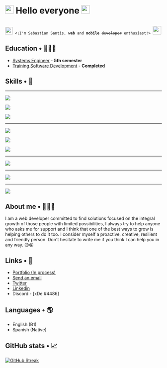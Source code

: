 # <img width="27em" src="https://emojipedia-us.s3.amazonaws.com/source/noto-emoji-animations/344/waving-hand_1f44b.gif"> Hello everyone <img width="27em" src="https://emojipedia-us.s3.amazonaws.com/source/noto-emoji-animations/344/waving-hand_1f44b.gif">

<code>
<img width="24em" src="https://www.emojiall.com/images/240/microsoft-teams/1f916.png"> <¡I'm Sebastian Santis, <b>web</b> and <b>mobile</b> <s>developer</s> enthusiast!> <img width="27em" src="https://emojipedia-us.s3.amazonaws.com/source/noto-emoji-animations/344/fire_1f525.gif">
</code>

## Education • 👨🏽‍🎓

- <a href="https://cecar.edu.co/programas/extension-sincelejo/pregrado/programas-modalidad-presencial/ingenieria-de-sistemas" style="color:currentcolor;">Systems Engineer</a> - <b>5th semester</b>
- <a href="https://drive.google.com/file/d/1PxxQjfDNb3iB2wxCmeX9YbPgG8xbt4ZK/view?usp=sharing" style="color:currentcolor;">Training Software Development</a> - <b>Completed</b>

## Skills • 🎯
<hr>
<p align="left">
  <a href="https://skillicons.dev">
    <img src="https://skillicons.dev/icons?i=html,css,md," />
  </a>
</p>
<p align="left">
  <a href="https://skillicons.dev">
    <img src="https://skillicons.dev/icons?i=cpp,java,cs" />
  </a>
</p>
<p align="left">
  <a href="https://skillicons.dev">
    <img src="https://skillicons.dev/icons?i=php,python,js,ts,r" />
  </a>
</p>

<hr>

<p align="left">
  <a href="https://skillicons.dev">
    <img src="https://skillicons.dev/icons?i=bootstrap,tailwind" />
  </a>
</p>
<p align="left">
  <a href="https://skillicons.dev">
    <img src="https://skillicons.dev/icons?i=maven,spring,dotnet,nestjs" />
  </a>
</p>
<p align="left">
  <a href="https://skillicons.dev">
    <img src="https://skillicons.dev/icons?i=react,redux,angular,nodejs,express,tensorflow" />
  </a>
</p>

<hr>

<p align="left">
  <a href="https://skillicons.dev">
    <img src="https://skillicons.dev/icons?i=mysql,mongodb" />
  </a>
</p>

<hr>

<p align="left">
  <a href="https://skillicons.dev">
    <img src="https://skillicons.dev/icons?i=git,github,docker,firebase,heroku,vercel" />
  </a>
</p>

<hr>

<p align="left">
  <a href="https://skillicons.dev">
    <img src="https://skillicons.dev/icons?i=powershell,visualstudio,vscode,idea,figma,xd,ps,sketchup" />
  </a>
</p>

## About me • 🙋🏽‍♂️

I am a web developer committed to find solutions focused on the integral growth of those people with limited possibilities, I always try to help anyone who asks me for support and I think that one of the best ways to grow is helping others to do it too. I consider myself a proactive, creative, resilient and friendly person. Don't hesitate to write me if you think I can help you in any way. 😉😜

## Links • 🔗

- <a href="#d" style="color: currentcolor">Portfolio (In process)</a>
- <a href="mailto:sebastiandasanhe.8712@gmail.com?Subject=Hola%20sebas%20necesito%20tu%20ayuda%20en%20..." style="color: currentcolor">Send an email</a>
- <a href="https://twitter.com/Seb4stianSantis" style="color: currentcolor">Twitter</a> <img src="">
- <a href="https://www.linkedin.com/in/sebastian-david-santis-hernandez-17322b227/" style="color: currentcolor">Linkedin</a> <img src="">
- <a style="color: currentcolor">Discord - [xDe
#4486]</a> <img src="">

## Languages • 🌎

- English (B1)
- Spanish (Native)

## GitHub stats • 📈

[![GitHub Streak](http://github-readme-streak-stats.herokuapp.com?user=seb4stian69&theme=dark&border_radius=2.2&date_format=M%20j%5B%2C%20Y%5D)](https://git.io/streak-stats)
 

